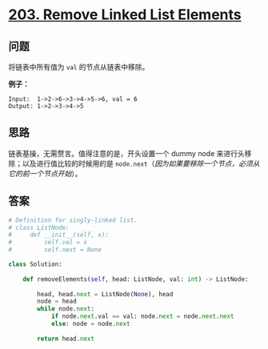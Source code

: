 # [203. Remove Linked List Elements](https://leetcode.com/problems/remove-linked-list-elements/)

## 问题

将链表中所有值为 `val` 的节点从链表中移除。

**例子：**

```
Input:  1->2->6->3->4->5->6, val = 6
Output: 1->2->3->4->5
```

## 思路

链表基操，无需赘言。值得注意的是，开头设置一个 dummy node 来进行头移除；以及进行值比较的时候用的是 `node.next`（*因为如果要移除一个节点，必须从它的前一个节点开始*）。

## 答案

```python
# Definition for singly-linked list.
# class ListNode:
#     def __init__(self, x):
#         self.val = x
#         self.next = None

class Solution:
    
    def removeElements(self, head: ListNode, val: int) -> ListNode:
        
        head, head.next = ListNode(None), head
        node = head
        while node.next:
            if node.next.val == val: node.next = node.next.next
            else: node = node.next
                
        return head.next
```